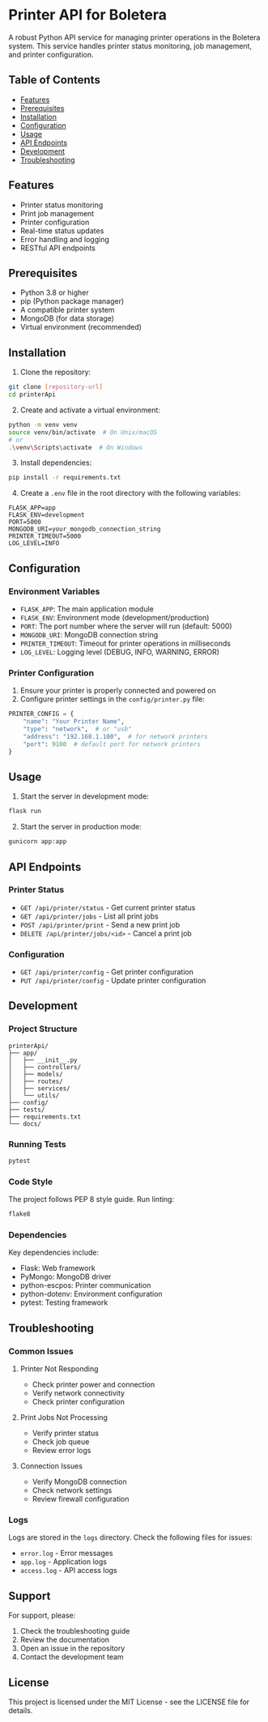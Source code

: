 # Printer API for Boletera

A robust Python API service for managing printer operations in the Boletera system. This service handles printer status monitoring, job management, and printer configuration.

## Table of Contents
- [Features](#features)
- [Prerequisites](#prerequisites)
- [Installation](#installation)
- [Configuration](#configuration)
- [Usage](#usage)
- [API Endpoints](#api-endpoints)
- [Development](#development)
- [Troubleshooting](#troubleshooting)

## Features
- Printer status monitoring
- Print job management
- Printer configuration
- Real-time status updates
- Error handling and logging
- RESTful API endpoints

## Prerequisites
- Python 3.8 or higher
- pip (Python package manager)
- A compatible printer system
- MongoDB (for data storage)
- Virtual environment (recommended)

## Installation

1. Clone the repository:
```bash
git clone [repository-url]
cd printerApi
```

2. Create and activate a virtual environment:
```bash
python -m venv venv
source venv/bin/activate  # On Unix/macOS
# or
.\venv\Scripts\activate  # On Windows
```

3. Install dependencies:
```bash
pip install -r requirements.txt
```

4. Create a `.env` file in the root directory with the following variables:
```env
FLASK_APP=app
FLASK_ENV=development
PORT=5000
MONGODB_URI=your_mongodb_connection_string
PRINTER_TIMEOUT=5000
LOG_LEVEL=INFO
```

## Configuration

### Environment Variables
- `FLASK_APP`: The main application module
- `FLASK_ENV`: Environment mode (development/production)
- `PORT`: The port number where the server will run (default: 5000)
- `MONGODB_URI`: MongoDB connection string
- `PRINTER_TIMEOUT`: Timeout for printer operations in milliseconds
- `LOG_LEVEL`: Logging level (DEBUG, INFO, WARNING, ERROR)

### Printer Configuration
1. Ensure your printer is properly connected and powered on
2. Configure printer settings in the `config/printer.py` file:
```python
PRINTER_CONFIG = {
    "name": "Your Printer Name",
    "type": "network",  # or "usb"
    "address": "192.168.1.100",  # for network printers
    "port": 9100  # default port for network printers
}
```

## Usage

1. Start the server in development mode:
```bash
flask run
```

2. Start the server in production mode:
```bash
gunicorn app:app
```

## API Endpoints

### Printer Status
- `GET /api/printer/status` - Get current printer status
- `GET /api/printer/jobs` - List all print jobs
- `POST /api/printer/print` - Send a new print job
- `DELETE /api/printer/jobs/<id>` - Cancel a print job

### Configuration
- `GET /api/printer/config` - Get printer configuration
- `PUT /api/printer/config` - Update printer configuration

## Development

### Project Structure
```
printerApi/
├── app/
│   ├── __init__.py
│   ├── controllers/
│   ├── models/
│   ├── routes/
│   ├── services/
│   └── utils/
├── config/
├── tests/
├── requirements.txt
└── docs/
```

### Running Tests
```bash
pytest
```

### Code Style
The project follows PEP 8 style guide. Run linting:
```bash
flake8
```

### Dependencies
Key dependencies include:
- Flask: Web framework
- PyMongo: MongoDB driver
- python-escpos: Printer communication
- python-dotenv: Environment configuration
- pytest: Testing framework

## Troubleshooting

### Common Issues

1. Printer Not Responding
   - Check printer power and connection
   - Verify network connectivity
   - Check printer configuration

2. Print Jobs Not Processing
   - Verify printer status
   - Check job queue
   - Review error logs

3. Connection Issues
   - Verify MongoDB connection
   - Check network settings
   - Review firewall configuration

### Logs
Logs are stored in the `logs` directory. Check the following files for issues:
- `error.log` - Error messages
- `app.log` - Application logs
- `access.log` - API access logs

## Support

For support, please:
1. Check the troubleshooting guide
2. Review the documentation
3. Open an issue in the repository
4. Contact the development team

## License

This project is licensed under the MIT License - see the LICENSE file for details.
